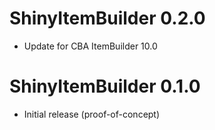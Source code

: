# ShinyItemBuilder 0.2.0

* Update for CBA ItemBuilder 10.0

# ShinyItemBuilder 0.1.0

* Initial release (proof-of-concept)
